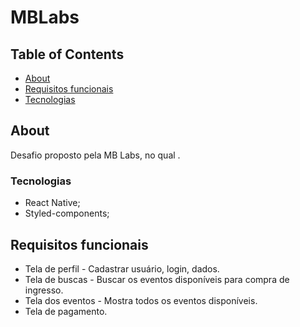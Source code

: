 # MBLabs

## Table of Contents

- [About](#about)
- [Requisitos funcionais](#requisitos)
- [Tecnologias](#tecnologias)


## About <a name = "about"></a>

Desafio proposto pela MB Labs, no qual .

### Tecnologias <a name = "tecnologias"></a>

- React Native;
- Styled-components;


## Requisitos funcionais <a name = "requisitos"></a>

- Tela de perfil - Cadastrar usuário, login, dados.
- Tela de buscas - Buscar os eventos disponíveis para compra de ingresso.
- Tela dos eventos - Mostra todos os eventos disponíveis.
- Tela de pagamento.



